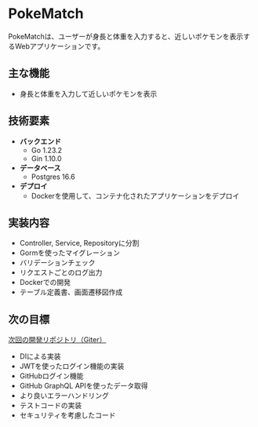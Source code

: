 # PokeMatch

PokeMatchは、ユーザーが身長と体重を入力すると、近しいポケモンを表示するWebアプリケーションです。

## 主な機能
- 身長と体重を入力して近しいポケモンを表示

## 技術要素
- **バックエンド**
  - Go 1.23.2
  - Gin 1.10.0
- **データベース**
  - Postgres 16.6
- **デプロイ**
  - Dockerを使用して、コンテナ化されたアプリケーションをデプロイ

## 実装内容
- Controller, Service, Repositoryに分割
- Gormを使ったマイグレーション
- バリデーションチェック
- リクエストごとのログ出力
- Dockerでの開発
- テーブル定義書、画面遷移図作成

## 次の目標
[次回の開発リポジトリ（Giter）](https://github.com/develop-suda/Giter)
- DIによる実装
- JWTを使ったログイン機能の実装
- GitHubログイン機能
- GitHub GraphQL APIを使ったデータ取得
- より良いエラーハンドリング
- テストコードの実装
- セキュリティを考慮したコード
